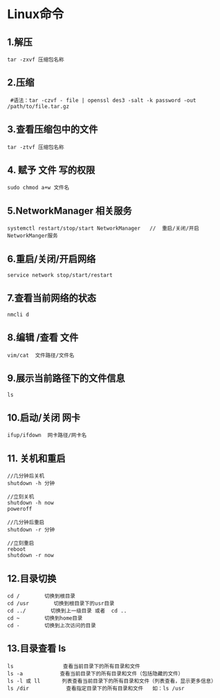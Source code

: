 # Linux命令

## 1.解压

```Linux
tar -zxvf 压缩包名称
```

## 2.压缩

```Linux
 #语法：tar -czvf - file | openssl des3 -salt -k password -out /path/to/file.tar.gz
```

## 3.查看压缩包中的文件

```linux
tar -ztvf 压缩包名称
```

## 4. 赋予 文件 写的权限

```linux
sudo chmod a+w 文件名
```

## 5.NetworkManager 相关服务

```linux
systemctl restart/stop/start NetworkManager   //  重启/关闭/开启 NetworkManger服务
```

## 6.重启/关闭/开启网络

```linux
service network stop/start/restart 
```

## 7.查看当前网络的状态

```linux
nmcli d
```

## 8.编辑 /查看  文件

```linux
vim/cat  文件路径/文件名
```

## 9.展示当前路径下的文件信息

```linux
ls
```

## 10.启动/关闭 网卡

```linux
ifup/ifdown  网卡路径/网卡名
```



## 11. 关机和重启

```linux
//几分钟后关机
shutdown -h 分钟    

//立刻关机
shutdown -h now
poweroff 

//几分钟后重启
shutdown -r 分钟

//立刻重启
reboot 
shutdown -r now
```



## 12.目录切换

```linux
cd /        切换到根目录
cd /usr        切换到根目录下的usr目录
cd ../        切换到上一级目录 或者  cd ..
cd ~        切换到home目录
cd -        切换到上次访问的目录
```



## 13.目录查看 ls

```linux
ls                查看当前目录下的所有目录和文件
ls -a            查看当前目录下的所有目录和文件（包括隐藏的文件）
ls -l 或 ll       列表查看当前目录下的所有目录和文件（列表查看，显示更多信息）
ls /dir            查看指定目录下的所有目录和文件   如：ls /usr
 
```



